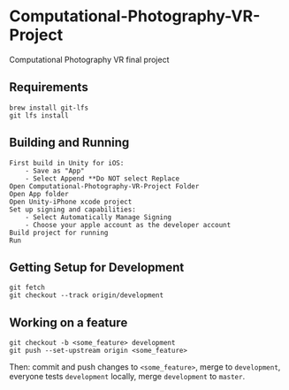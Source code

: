# Computational-Photography-VR-Project
Computational Photography VR final project

## Requirements
```
brew install git-lfs
git lfs install
```
## Building and Running
```
First build in Unity for iOS:
    - Save as "App"
    - Select Append **Do NOT select Replace
Open Computational-Photography-VR-Project Folder
Open App folder
Open Unity-iPhone xcode project
Set up signing and capabilities:
    - Select Automatically Manage Signing
    - Choose your apple account as the developer account
Build project for running
Run
```

## Getting Setup for Development
```
git fetch
git checkout --track origin/development
```
## Working on a feature
```
git checkout -b <some_feature> development
git push --set-upstream origin <some_feature>
```
Then: commit and push changes to `<some_feature>`, merge to `development`, everyone tests `development` locally, merge `development` to `master`.
